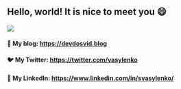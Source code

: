 ## Hello, world! It is nice to meet you 😄
![]([[your-bitly-link](https://bit.ly/40YBx0s)])
#### 📝 My blog: https://devdosvid.blog
#### 🐦 My Twitter: https://twitter.com/vasylenko
#### 👔 My LinkedIn: https://www.linkedin.com/in/svasylenko/
